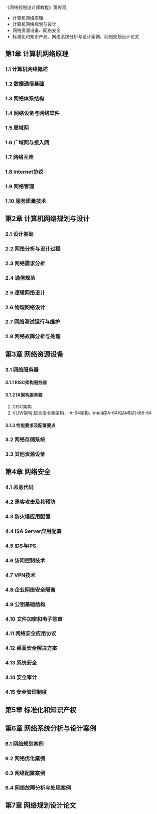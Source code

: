 《网络规划设计师教程》黄传河

* 计算机网络原理
* 计算机网络规划与设计
* 网络资源设备、网络安全
* 标准化和知识产权、网络系统分析与设计案例、网络规划设计论文

## 第1章 计算机网络原理
### 1.1 计算机网络概述
### 1.2 数据通信基础
### 1.3 网络体系结构
### 1.4 网络设备与网络软件
### 1.5 局域网
### 1.6 广域网与接入网
### 1.7 网络互连
### 1.8 Internet协议
### 1.9 网络管理
### 1.10 服务质量技术

## 第2章 计算机网络规划与设计
### 2.1 设计基础
### 2.2 网络分析与设计过程
### 2.3 网络需求分析
### 2.4 通信规范
### 2.5 逻辑网络设计
### 2.6 物理网络设计
### 2.7 网络测试运行与维护
### 2.8 网络故障分析与处理

## 第3章 网络资源设备
### 3.1 网络服务器
#### 3.1.1 RISC架构服务器
#### 3.1.2 IA架构服务器
1. CISC架构
2. VLIW架构 超长指令集架构，IA-64架构。intel的IA-64和AMD的x86-64

#### 3.1.3 性能要求及配置要点
### 3.2 网络存储系统
### 3.3 其他资源设备

## 第4章 网络安全
### 4.1 恶意代码
### 4.2 黑客攻击及其预防
### 4.3 防火墙应用配置
### 4.4 ISA Server应用配置
### 4.5 IDS与IPS
### 4.6 访问控制技术
### 4.7 VPN技术
### 4.8 企业网络安全隔离
### 4.9 公钥基础结构
### 4.10 文件加密和电子签章
### 4.11 网络安全应用协议
### 4.12 桌面安全解决方案
### 4.13 系统安全
### 4.14 安全审计
### 4.15 安全管理制度

## 第5章 标准化和知识产权

## 第6章 网络系统分析与设计案例
### 6.1 网络规划案例
### 6.2 网络优化案例
### 6.3 网络配置案例
### 6.4 网络故障分析与处理案例

## 第7章 网络规划设计论文
